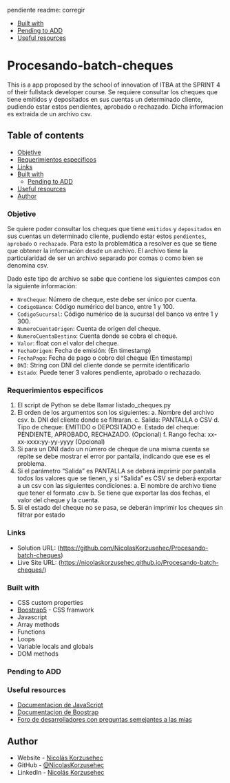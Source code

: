 pendiente readme:
corregir   
- [Built with](#built-with)
- [Pending to ADD](#pending-to-add )
- [Useful resources](#useful-resources)


# Procesando-batch-cheques
This is a app proposed by the school of innovation of ITBA at the SPRINT 4 of their fullstack developer course.
Se requiere consultar los cheques que tiene emitidos y depositados en sus cuentas un determinado cliente, pudiendo estar estos pendientes, aprobado o rechazado. Dicha informacion es extraida de un archivo csv.

## Table of contents

  - [Objetive](#objetive)
  - [Requerimientos especificos](#requerimientos-especificos)
  - [Links](#links)
  - [Built with](#built-with)
    - [Pending to ADD](#pending-to-add )
  - [Useful resources](#useful-resources)
  - [Author](#author)


### Objetive
Se quiere poder consultar los cheques que tiene `emitidos` y `depositados` en sus cuentas un determinado cliente, pudiendo estar estos `pendientes`, `aprobado` o `rechazado`.
Para esto la problemática a resolver es que se tiene que obtener la información desde un archivo. El archivo tiene la particularidad de ser un archivo separado por comas o como bien se denomina csv.

Dado este tipo de archivo se sabe que contiene los siguientes campos con la siguiente información:
- `NroCheque`: Número de cheque, este debe ser único por cuenta.
- `CodigoBanco`: Código numérico del banco, entre 1 y 100.
- `CodigoSucursal`: Código numérico de la sucursal del banco va entre 1 y 300.
- `NumeroCuentaOrigen`: Cuenta de origen del cheque.
- `NumeroCuentaDestino`: Cuenta donde se cobra el cheque.
- `Valor`: float con el valor del cheque.
- `FechaOrigen`: Fecha de emisión: (En timestamp)
- `FechaPago`: Fecha de pago o cobro del cheque (En timestamp)
- `DNI`: String con DNI del cliente donde se permite identificarlo
- `Estado`: Puede tener 3 valores pendiente, aprobado o rechazado.

### Requerimientos especificos
1. El script de Python se debe llamar listado_cheques.py
2. El orden de los argumentos son los siguientes:
a. Nombre del archivo csv.
b. DNI del cliente donde se filtraran.
c. Salida: PANTALLA o CSV
d. Tipo de cheque: EMITIDO o DEPOSITADO
e. Estado del cheque: PENDIENTE, APROBADO, RECHAZADO. (Opcional)
f. Rango fecha: xx-xx-xxxx:yy-yy-yyyy (Opcional)
3. Si para un DNI dado un número de cheque de una misma cuenta se repite se
debe mostrar el error por pantalla, indicando que ese es el problema.
4. Si el parámetro “Salida” es PANTALLA se deberá imprimir por pantalla todos
los valores que se tienen, y si “Salida” es CSV se deberá exportar a un csv
con las siguientes condiciones:
a. El nombre de archivo tiene que tener el formato
<DNI><TIMESTAMPS ACTUAL>.csv
b. Se tiene que exportar las dos fechas, el valor del cheque y la cuenta.
5. Si el estado del cheque no se pasa, se deberán imprimir los cheques sin
filtrar por estado 


### Links

- Solution URL: (https://github.com/NicolasKorzusehec/Procesando-batch-cheques)
- Live Site URL: (https://nicolaskorzusehec.github.io/Procesando-batch-cheques/)


### Built with

- CSS custom properties
- [Boostrap5](https://getbootstrap.com/) - CSS framwork
- Javascript
- Array methods
- Functions
- Loops
- Variable locals and globals
- DOM methods

### Pending to ADD


### Useful resources

- [Documentacion de JavaScript](https://es.javascript.info/)
- [Documentacion de Boostrap](https://getbootstrap.com/)
- [Foro de desarrolladores con preguntas semejantes a las mias](https://es.stackoverflow.com/)


## Author

- Website - [Nicolás Korzusehec](https://www.your-site.com)
- GitHub - [@NicolasKorzusehec](https://github.com/NicolasKorzusehec)
- LinkedIn - [Nicolás Korzusehec](https://www.linkedin.com/in/nicol%C3%A1s-korzusehec/)
